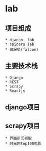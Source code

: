 # lab

## 项目组成
    * django_ lab
    * spiders lab 
    * 微服务(falcon)

## 主要技术栈
    * Django
    * REST
    * Scrapy
    * Reactjs

## django项目

## scrapy项目
    * 界面新闻抓取
    * 时光网top100电影
